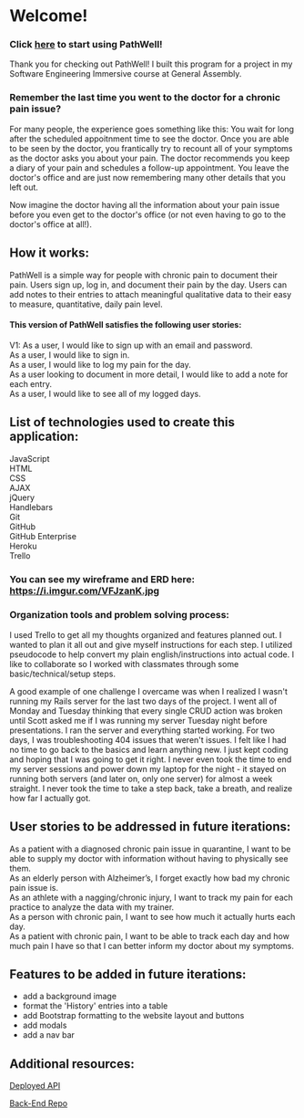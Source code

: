 
# Welcome! #

### Click [here](https://danpowers24.github.io/PathWell-client) to start using PathWell! #

Thank you for checking out PathWell! I built this program for a project in my Software Engineering Immersive course at General Assembly.

### Remember the last time you went to the doctor for a chronic pain issue? ###

For many people, the experience goes something like this: You wait for long after the scheduled appoitnment time to see the doctor. Once you are able to be seen by the doctor, you frantically try to recount all of your symptoms as the doctor asks you about your pain. The doctor recommends you keep a diary of your pain and schedules a follow-up appointment. You leave the doctor's office and are just now remembering many other details that you left out.

Now imagine the doctor having all the information about your pain issue before you even get to the doctor's office (or not even having to go to the doctor's office at all!).

## How it works: ##

PathWell is a simple way for people with chronic pain to document their pain. Users sign up, log in, and document their pain by the day. Users can add notes to their entries to attach meaningful qualitative data to their easy to measure, quantitative, daily pain level.

#### This version of PathWell satisfies the following **user stories**:
V1:
As a user, I would like to sign up with an email and password.\
As a user, I would like to sign in.\
As a user, I would like to log my pain for the day.\
As a user looking to document in more detail, I would like to add a note for each entry.\
As a user, I would like to see all of my logged days.

## **List of technologies** used to create this application:
JavaScript\
HTML\
CSS\
AJAX\
jQuery\
Handlebars\
Git\
GitHub\
GitHub Enterprise\
Heroku\
Trello

### You can see my **wireframe and ERD** here: https://i.imgur.com/VFJzanK.jpg #

### Organization tools and **problem solving process**: #

I used Trello to get all my thoughts organized and features planned out. I wanted to plan it all out and give myself instructions for each step. I utilized pseudocode to help convert my plain english/instructions into actual code. I like to collaborate so I worked with classmates through some basic/technical/setup steps.

A good example of one challenge I overcame was when I realized I wasn't running my Rails server for the last two days of the project. I went all of Monday and Tuesday thinking that every single CRUD action was broken until Scott asked me if I was running my server Tuesday night before presentations. I ran the server and everything started working. For two days, I was troubleshooting 404 issues that weren't issues. I felt like I had no time to go back to the basics and learn anything new. I just kept coding and hoping that I was going to get it right. I never even took the time to end my server sessions and power down my laptop for the night - it stayed on running both servers (and later on, only one server) for almost a week straight. I never took the time to take a step back, take a breath, and realize how far I actually got.

## User stories to be addressed in future iterations: #

As a patient with a diagnosed chronic pain issue in quarantine, I want to be able to supply my doctor with information without having to physically see them.\
As an elderly person with Alzheimer’s, I forget exactly how bad my chronic pain issue is.\
As an athlete with a nagging/chronic injury, I want to track my pain for each practice to analyze the data with my trainer.\
As a person with chronic pain, I want to see how much it actually hurts each day.\
As a patient with chronic pain, I want to be able to track each day and how much pain I have so that I can better inform my doctor about my symptoms.

## Features to be added in future iterations: #

- add a background image
- format the 'History' entries into a table
- add Bootstrap formatting to the website layout and buttons
- add modals
- add a nav bar

## Additional resources: #

[Deployed API](https://apple-sundae-62931.herokuapp.com)

[Back-End Repo](https://github.com/Danpowers24/rails-api-project-2)
